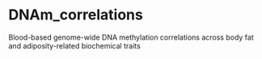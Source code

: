 # DNAm_correlations
Blood-based genome-wide DNA methylation correlations across body fat and adiposity-related biochemical traits

